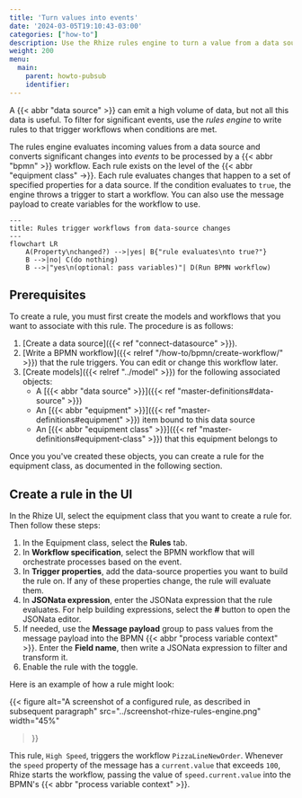 ```yaml
---
title: 'Turn values into events'
date: '2024-03-05T19:10:43-03:00'
categories: ["how-to"]
description: Use the Rhize rules engine to turn a value from a data source into an event for orchestration
weight: 200
menu:
  main:
    parent: howto-pubsub
    identifier:
---
```


A {{< abbr "data source" >}}  can emit a high volume of data,
but not all this data is useful.
To filter for significant events, use the _rules engine_ to write rules to that trigger workflows when conditions are met.

The rules engine evaluates incoming values from a data source and converts significant changes into _events_ to be processed by a {{< abbr "bpmn" >}} workflow.
Each rule exists on the level of the {{< abbr "equipment class" ->}}.
Each rule evaluates changes that happen to a set of specified properties for a data source.
If the condition evaluates to `true`, the engine throws a trigger to start a workflow.
You can also use the message payload to create variables for the workflow to use.


```mermaid
---
title: Rules trigger workflows from data-source changes
---
flowchart LR
    A(Property\nchanged?) -->|yes| B{"rule evaluates\nto true?"}
    B -->|no| C(do nothing)
    B -->|"yes\n(optional: pass variables)"| D(Run BPMN workflow)
```

## Prerequisites

To create a rule, you must first create the models and workflows that you want to associate with this rule.
The procedure is as follows:
1. [Create a data source]({{< ref "connect-datasource" >}}).
1. [Write a BPMN workflow]({{< relref "/how-to/bpmn/create-workflow/" >}}) that the rule triggers. You can edit or change this workflow later.
1. [Create models]({{< relref "../model" >}}) for the following associated objects:
    - A [{{< abbr "data source" >}}]({{< ref "master-definitions#data-source" >}})
    - An [{{< abbr "equipment" >}}]({{< ref "master-definitions#equipment" >}}) item bound to this data source
    - An [{{< abbr "equipment class" >}}]({{< ref "master-definitions#equipment-class" >}}) that this equipment belongs to

Once you you've created these objects, you can create a rule for the equipment class, as documented in the following section.

## Create a rule in the UI

In the Rhize UI, select the equipment class that you want to create a rule for.
Then follow these steps:

1. In the Equipment class, select the **Rules** tab.
1. In **Workflow specification**, select the BPMN workflow that will orchestrate processes based on the event.
1. In **Trigger properties**, add the data-source properties you want to build the rule on. If any of these properties change, the rule will evaluate them.
1. In **JSONata expression**, enter the JSONata expression that the rule evaluates. For help building expressions, select the **#** button to open the JSONata editor.
1. If needed, use the **Message payload** group to pass values from the message payload into the BPMN {{< abbr "process variable context" >}}. Enter the **Field name**, then write a JSONata expression to filter and transform it.
1. Enable the rule with the toggle.

Here is an example of how a rule might look:

{{< figure
alt="A screenshot of a configured rule, as described in subsequent paragraph"
src="../screenshot-rhize-rules-engine.png"
width="45%"
>}}

This rule, `High Speed`, triggers the workflow `PizzaLineNewOrder`.
Whenever the `speed` property of the message has a `current.value` that exceeds `100`,
Rhize starts the workflow, passing the value of `speed.current.value` into the BPMN's {{< abbr "process variable context" >}}.

